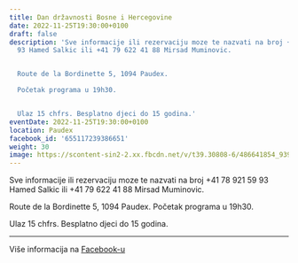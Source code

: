 ```yaml
---
title: Dan državnosti Bosne i Hercegovine
date: 2022-11-25T19:30:00+0100
draft: false
description: 'Sve informacije ili rezervaciju moze te nazvati na broj +41 78 921 59
  93 Hamed Salkic ili +41 79 622 41 88 Mirsad Muminovic.


  Route de la Bordinette 5, 1094 Paudex.

  Početak programa u 19h30.


  Ulaz 15 chfrs. Besplatno djeci do 15 godina.'
eventDate: 2022-11-25T19:30:00+0100
location: Paudex
facebook_id: '655117239386651'
weight: 30
image: https://scontent-sin2-2.xx.fbcdn.net/v/t39.30808-6/486641854_9399207156841686_1516080123773765506_n.jpg?_nc_cat=103&ccb=1-7&_nc_sid=9e60e4&_nc_ohc=DcSYpqdbGfAQ7kNvwFYzF8i&_nc_oc=AdmpbW8voaQoJ40Jgrv3Rrq6Kofe_T_ek2gHUL25ruTWWw_YoddC1xkxB-ME5qrq5yg&_nc_zt=23&_nc_ht=scontent-sin2-2.xx&edm=ABTKTjYEAAAA&_nc_gid=DDBJCMzEQ9tk2ES_3tuDHA&oh=00_AfK8iRp4H-suvZoSP5h9ZNcr5zFvhhNMC4hfTiytar-MVw&oe=6831D63D
---
```


Sve informacije ili rezervaciju moze te nazvati na broj +41 78 921 59 93 Hamed Salkic ili +41 79 622 41 88 Mirsad Muminovic.

Route de la Bordinette 5, 1094 Paudex.
Početak programa u 19h30.

Ulaz 15 chfrs. Besplatno djeci do 15 godina.

---

Više informacija na [Facebook-u](https://facebook.com/events/655117239386651)